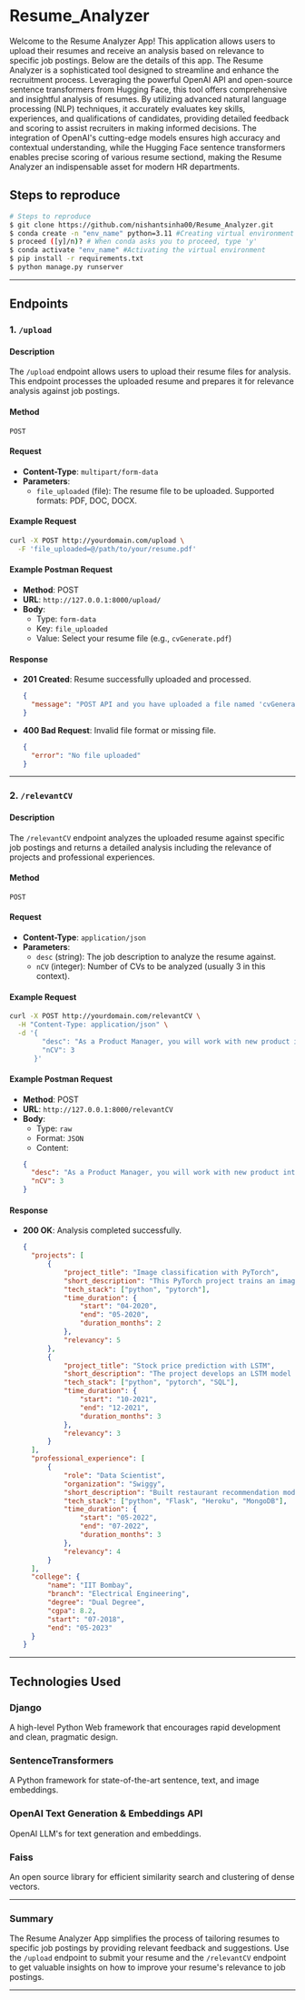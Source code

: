 # Resume_Analyzer
Welcome to the Resume Analyzer App! This application allows users to upload their resumes and receive an analysis based on relevance to specific job postings. Below are the details of this app. The Resume Analyzer is a sophisticated tool designed to streamline and enhance the recruitment process. Leveraging the powerful OpenAI API and open-source sentence transformers from Hugging Face, this tool offers comprehensive and insightful analysis of resumes. By utilizing advanced natural language processing (NLP) techniques, it accurately evaluates key skills, experiences, and qualifications of candidates, providing detailed feedback and scoring to assist recruiters in making informed decisions. The integration of OpenAI's cutting-edge models ensures high accuracy and contextual understanding, while the Hugging Face sentence transformers enables precise scoring of various resume sectiond, making the Resume Analyzer an indispensable asset for modern HR departments.

## Steps to reproduce

```bash
# Steps to reproduce 
$ git clone https://github.com/nishantsinha00/Resume_Analyzer.git
$ conda create -n "env_name" python=3.11 #Creating virtual environment
$ proceed ([y]/n)? # When conda asks you to proceed, type 'y'
$ conda activate "env_name" #Activating the virtual environment
$ pip install -r requirements.txt
$ python manage.py runserver 
```

---

## Endpoints

### 1. `/upload`

#### Description
The `/upload` endpoint allows users to upload their resume files for analysis. This endpoint processes the uploaded resume and prepares it for relevance analysis against job postings.

#### Method
`POST`

#### Request
- **Content-Type**: `multipart/form-data`
- **Parameters**:
  - `file_uploaded` (file): The resume file to be uploaded. Supported formats: PDF, DOC, DOCX.

#### Example Request
```bash
curl -X POST http://yourdomain.com/upload \
  -F 'file_uploaded=@/path/to/your/resume.pdf'
```

#### Example Postman Request
- **Method**: POST
- **URL**: `http://127.0.0.1:8000/upload/`
- **Body**:
  - Type: `form-data`
  - Key: `file_uploaded`
  - Value: Select your resume file (e.g., `cvGenerate.pdf`)

#### Response
- **201 Created**: Resume successfully uploaded and processed.
  ```json
  {
    "message": "POST API and you have uploaded a file named 'cvGenerate.pdf' saved at 'uploads\\cvGenerate.pdf'"
  }
  ```
- **400 Bad Request**: Invalid file format or missing file.
  ```json
  {
    "error": "No file uploaded"
  }
  ```

---

### 2. `/relevantCV`

#### Description
The `/relevantCV` endpoint analyzes the uploaded resume against specific job postings and returns a detailed analysis including the relevance of projects and professional experiences.

#### Method
`POST`

#### Request
- **Content-Type**: `application/json`
- **Parameters**:
  - `desc` (string): The job description to analyze the resume against.
  - `nCV` (integer): Number of CVs to be analyzed (usually 3 in this context).

#### Example Request
```bash
curl -X POST http://yourdomain.com/relevantCV \
  -H "Content-Type: application/json" \
  -d '{
        "desc": "As a Product Manager, you will work with new product introduction or Sustaining Operations teams on product readiness, launch & revamp, or sustaining operations...",
        "nCV": 3
      }'
```

#### Example Postman Request
- **Method**: POST
- **URL**: `http://127.0.0.1:8000/relevantCV`
- **Body**: 
  - Type: `raw`
  - Format: `JSON`
  - Content:
  ```json
  {
    "desc": "As a Product Manager, you will work with new product introduction or Sustaining Operations teams on product readiness, launch & revamp, or sustaining operations...",
    "nCV": 3
  }
  ```

#### Response
- **200 OK**: Analysis completed successfully.
  ```json
  {
    "projects": [
        {
            "project_title": "Image classification with PyTorch",
            "short_description": "This PyTorch project trains an image classification model on the CIFAR-10 dataset. A CNN architecture with hyperparameters is modeled, trained, and tested to categorize images into 10 classes with high accuracy.",
            "tech_stack": ["python", "pytorch"],
            "time_duration": {
                "start": "04-2020",
                "end": "05-2020",
                "duration_months": 2
            },
            "relevancy": 5
        },
        {
            "project_title": "Stock price prediction with LSTM",
            "short_description": "The project develops an LSTM model to predict stock prices. Historical closing price data is used to train the recurrent neural network model. By analyzing sequential price patterns, the LSTM model makes multi-day ahead forecasts of a stock's future price.",
            "tech_stack": ["python", "pytorch", "SQL"],
            "time_duration": {
                "start": "10-2021",
                "end": "12-2021",
                "duration_months": 3
            },
            "relevancy": 3
        }
    ],
    "professional_experience": [
        {
            "role": "Data Scientist",
            "organization": "Swiggy",
            "short_description": "Built restaurant recommendation model for Swiggy's landing page to provide personalized suggestions for users based on order data and user attributes using collaborative filtering techniques to increase orders and revenue.",
            "tech_stack": ["python", "Flask", "Heroku", "MongoDB"],
            "time_duration": {
                "start": "05-2022",
                "end": "07-2022",
                "duration_months": 3
            },
            "relevancy": 4
        }
    ],
    "college": {
        "name": "IIT Bombay",
        "branch": "Electrical Engineering",
        "degree": "Dual Degree",
        "cgpa": 8.2,
        "start": "07-2018",
        "end": "05-2023"
    }
  }
  ```

---

## Technologies Used

### Django
A high-level Python Web framework that encourages rapid development and clean, pragmatic design.

### SentenceTransformers
A Python framework for state-of-the-art sentence, text, and image embeddings.

### OpenAI Text Generation & Embeddings API
OpenAI LLM's for text generation and embeddings.

### Faiss
An open source library for efficient similarity search and clustering of dense vectors. 

---
### Summary

The Resume Analyzer App simplifies the process of tailoring resumes to specific job postings by providing relevant feedback and suggestions. Use the `/upload` endpoint to submit your resume and the `/relevantCV` endpoint to get valuable insights on how to improve your resume's relevance to job postings.

---



